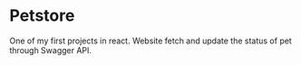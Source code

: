 # Petstore
One of my first projects in react. Website fetch and update the status of pet through Swagger API.

